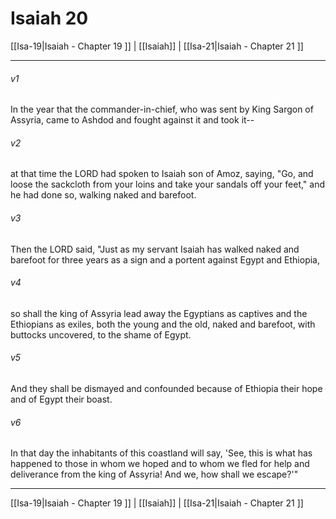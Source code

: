 # Isaiah 20

[[Isa-19|Isaiah - Chapter 19 ]] | [[Isaiah]] | [[Isa-21|Isaiah - Chapter 21 ]]
***

###### v1
In the year that the commander-in-chief, who was sent by King Sargon of Assyria, came to Ashdod and fought against it and took it--
###### v2
at that time the LORD had spoken to Isaiah son of Amoz, saying, "Go, and loose the sackcloth from your loins and take your sandals off your feet," and he had done so, walking naked and barefoot.
###### v3
Then the LORD said, "Just as my servant Isaiah has walked naked and barefoot for three years as a sign and a portent against Egypt and Ethiopia,
###### v4
so shall the king of Assyria lead away the Egyptians as captives and the Ethiopians as exiles, both the young and the old, naked and barefoot, with buttocks uncovered, to the shame of Egypt.
###### v5
And they shall be dismayed and confounded because of Ethiopia their hope and of Egypt their boast.
###### v6
In that day the inhabitants of this coastland will say, 'See, this is what has happened to those in whom we hoped and to whom we fled for help and deliverance from the king of Assyria! And we, how shall we escape?'"

***

[[Isa-19|Isaiah - Chapter 19 ]] | [[Isaiah]] | [[Isa-21|Isaiah - Chapter 21 ]]
